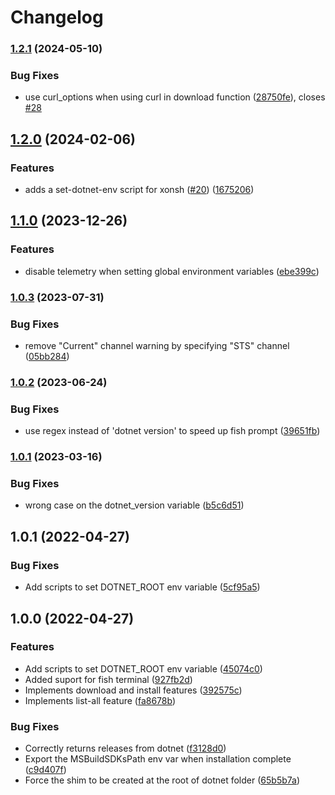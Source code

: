 # Changelog

### [1.2.1](https://www.github.com/hensou/asdf-dotnet/compare/v1.2.0...v1.2.1) (2024-05-10)


### Bug Fixes

* use curl_options when using curl in download function ([28750fe](https://www.github.com/hensou/asdf-dotnet/commit/28750fede28d27efdb584f9fae5007b4ef3d146c)), closes [#28](https://www.github.com/hensou/asdf-dotnet/issues/28)

## [1.2.0](https://www.github.com/hensou/asdf-dotnet/compare/v1.1.0...v1.2.0) (2024-02-06)


### Features

* adds a set-dotnet-env script for xonsh ([#20](https://www.github.com/hensou/asdf-dotnet/issues/20)) ([1675206](https://www.github.com/hensou/asdf-dotnet/commit/1675206288dbcdfd1157534338e35076b0da55d3))

## [1.1.0](https://www.github.com/hensou/asdf-dotnet/compare/v1.0.3...v1.1.0) (2023-12-26)


### Features

* disable telemetry when setting global environment variables ([ebe399c](https://www.github.com/hensou/asdf-dotnet/commit/ebe399cd5400dfb11158824fa06d1a1b2a28dd1b))

### [1.0.3](https://www.github.com/hensou/asdf-dotnet/compare/v1.0.2...v1.0.3) (2023-07-31)


### Bug Fixes

* remove "Current" channel warning by specifying  "STS" channel ([05bb284](https://www.github.com/hensou/asdf-dotnet/commit/05bb284dc82c958fe3e73579db997c0e4bfd32a1))

### [1.0.2](https://www.github.com/hensou/asdf-dotnet/compare/v1.0.1...v1.0.2) (2023-06-24)


### Bug Fixes

* use regex instead of 'dotnet version' to speed up fish prompt ([39651fb](https://www.github.com/hensou/asdf-dotnet/commit/39651fb3db7f867080efd5f85b0809a3ed33ba0f))

### [1.0.1](https://www.github.com/hensou/asdf-dotnet/compare/v1.0.0...v1.0.1) (2023-03-16)


### Bug Fixes

* wrong case on the dotnet_version variable ([b5c6d51](https://www.github.com/hensou/asdf-dotnet/commit/b5c6d512cf8444b61a41e313d87ee80cb7dd20c3))

## 1.0.1 (2022-04-27)


### Bug Fixes

* Add scripts to set DOTNET_ROOT env variable ([5cf95a5](https://github.com/hensou/asdf-dotnet/commit/5cf95a50477a052bbb440d2fb4657f6f6794b6ed))


## 1.0.0 (2022-04-27)


### Features

* Add scripts to set DOTNET_ROOT env variable ([45074c0](https://www.github.com/hensou/asdf-dotnet/commit/45074c0c65416db4f765818545aa7ca93656e2b0))
* Added suport for fish terminal ([927fb2d](https://www.github.com/hensou/asdf-dotnet/commit/927fb2d3a4f2715e8f5b04296de476061b6feaa4))
* Implements download and install features ([392575c](https://www.github.com/hensou/asdf-dotnet/commit/392575c7459c16441152a26f7979b4a9905ca9c1))
* Implements list-all feature ([fa8678b](https://www.github.com/hensou/asdf-dotnet/commit/fa8678b0203eb6c68403d126bc8add852c7d744a))


### Bug Fixes

* Correctly returns releases from dotnet ([f3128d0](https://www.github.com/hensou/asdf-dotnet/commit/f3128d0df4db0bf57b3b15ab9dfc8f927d20465d))
* Export the MSBuildSDKsPath env var when installation complete ([c9d407f](https://www.github.com/hensou/asdf-dotnet/commit/c9d407f6d6c963a6c77bcaa68cf4521b79c2313f))
* Force the shim to be created at the root of dotnet folder ([65b5b7a](https://www.github.com/hensou/asdf-dotnet/commit/65b5b7a8934c3e7f69b4d2aa6fc37d5ee04b2745))
